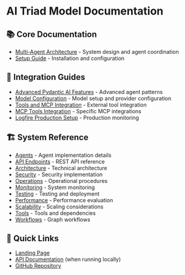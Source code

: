 # AI Triad Model Documentation

## 📚 Core Documentation

- [Multi-Agent Architecture](MULTI_AGENT_ARCHITECTURE.md) - System design and agent coordination
- [Setup Guide](../SETUP.md) - Installation and configuration

## 🔧 Integration Guides

- [Advanced Pydantic AI Features](guides/ADVANCED_PYDANTIC_AI_FEATURES.md) - Advanced agent patterns
- [Model Configuration](guides/MODEL_CONFIGURATION.md) - Model setup and provider configuration  
- [Tools and MCP Integration](guides/TOOLS_AND_MCP_GUIDE.md) - External tool integration
- [MCP Tools Integration](guides/MCP_TOOLS_INTEGRATION.md) - Specific MCP integrations
- [Logfire Production Setup](guides/LOGFIRE_PRODUCTION_SETUP.md) - Production monitoring

## 🏗️ System Reference

- [Agents](system/agents.md) - Agent implementation details
- [API Endpoints](system/api-endpoints.md) - REST API reference
- [Architecture](system/architecture.md) - Technical architecture
- [Security](system/security.md) - Security implementation
- [Operations](system/operations.md) - Operational procedures
- [Monitoring](system/monitoring-and-observability.md) - System monitoring
- [Testing](system/testing-and-deployment.md) - Testing and deployment
- [Performance](system/evals-and-performance.md) - Performance evaluation
- [Scalability](system/scalability.md) - Scaling considerations
- [Tools](system/tools-and-dependencies.md) - Tools and dependencies
- [Workflows](system/graph-workflows-and-sub-agents.md) - Graph workflows

## 🚀 Quick Links

- [Landing Page](https://damionr.github.io/ai-triad-model/)
- [API Documentation](http://localhost:8000/docs) (when running locally)
- [GitHub Repository](https://github.com/DamionR/ai-triad-model)